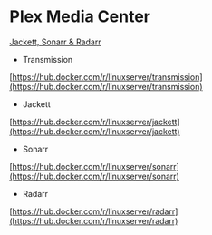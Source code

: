 # Plex Media Center

[Jackett, Sonarr & Radarr](https://unraid-guides.com/2021/01/17/how-to-add-all-indexers-from-jackett-to-sonarr-and-radarr/#:~:text=For%20that%20reason%2C%20Jackett%20is,%2Dsite%2Dspecific%20http%20queries.)

- Transmission

[https://hub.docker.com/r/linuxserver/transmission](https://hub.docker.com/r/linuxserver/transmission)

- Jackett

[https://hub.docker.com/r/linuxserver/jackett](https://hub.docker.com/r/linuxserver/jackett)

- Sonarr

[https://hub.docker.com/r/linuxserver/sonarr](https://hub.docker.com/r/linuxserver/sonarr)

- Radarr

[https://hub.docker.com/r/linuxserver/radarr](https://hub.docker.com/r/linuxserver/radarr)
